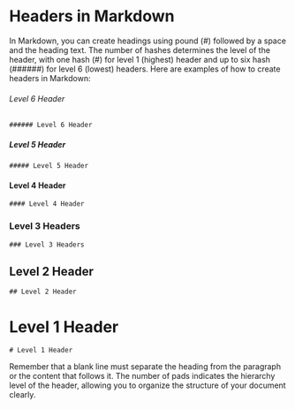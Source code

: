 # Headers in Markdown

In Markdown, you can create headings using pound (#) followed by a space and the heading text. The number of hashes determines the level of the header, with one hash (#) for level 1 (highest) header and up to six hash (######) for level 6 (lowest) headers. Here are examples of how to create headers in Markdown:

###### Level 6 Header
```
###### Level 6 Header
```

##### Level 5 Header
```
##### Level 5 Header
```

#### Level 4 Header
```
#### Level 4 Header
```

### Level 3 Headers
```
### Level 3 Headers
```

## Level 2 Header
```
## Level 2 Header
```

# Level 1 Header
```
# Level 1 Header
```

Remember that a blank line must separate the heading from the paragraph or the content that follows it. The number of pads indicates the hierarchy level of the header, allowing you to organize the structure of your document clearly.
